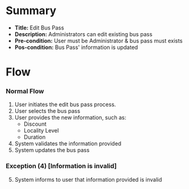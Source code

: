 # Summary

- **Title:** Edit Bus Pass
- **Description:** Administrators can edit existing bus pass
- **Pre-condition:** User must be Administrator & bus pass must exists
- **Pos-condition:** Bus Pass' information is updated

# Flow

### Normal Flow

1. User initiates the edit bus pass process.
2. User selects the bus pass
3. User provides the new information, such as:
    - Discount
    - Locality Level
    - Duration
4. System validates the information provided
5. System updates the bus pass

### Exception (4) [Information is invalid]

5. System informs to user that information provided is invalid
